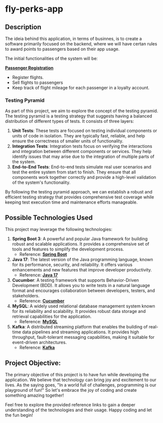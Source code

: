 # fly-perks-app

## Description

The ideia behind this application, in terms of businnes, is to create a software primarily focused on the backend, where we will have certan rules to award points to passengers based on their app usage.

The initial functionalities of the system will be:

[****Passenger Registration****]()

- Register flights.
- Sell flights to passengers
- Keep track of flight mileage for each passenger in a loyalty account.

### **Testing Pyramid**

As part of this project, we aim to explore the concept of the testing pyramid. The testing pyramid is a testing strategy that suggests having a balanced distribution of different types of tests. It consists of three layers:

1. **Unit Tests**: These tests are focused on testing individual components or units of code in isolation. They are typically fast, reliable, and help ensure the correctness of smaller units of functionality.
2. **Integration Tests**: Integration tests focus on verifying the interactions and integration between different components or services. They help identify issues that may arise due to the integration of multiple parts of the system.
3. **End-to-End Tests**: End-to-end tests simulate real user scenarios and test the entire system from start to finish. They ensure that all components work together correctly and provide a high-level validation of the system's functionality.

By following the testing pyramid approach, we can establish a robust and efficient testing strategy that provides comprehensive test coverage while keeping test execution time and maintenance efforts manageable.

## **Possible Technologies Used**

This project may leverage the following technologies:

1. **Spring Boot 3**: A powerful and popular Java framework for building robust and scalable applications. It provides a comprehensive set of tools and features to simplify the development process.
    - Reference: **[Spring Boot](https://spring.io/projects/spring-boot)**
2. **Java 17**: The latest version of the Java programming language, known for its performance, security, and reliability. It offers various enhancements and new features that improve developer productivity.
    - Reference: **[Java 17](https://openjdk.java.net/projects/jdk/17/)**
3. **Cucumber**: A testing framework that supports Behavior-Driven Development (BDD). It allows you to write tests in a natural language format and encourages collaboration between developers, testers, and stakeholders.
    - Reference: **[Cucumber](https://cucumber.io/)**
4. **MySQL**: A widely used relational database management system known for its reliability and scalability. It provides robust data storage and retrieval capabilities for the application.
    - Reference: **[MySQL](https://www.mysql.com/)**
5. **Kafka**: A distributed streaming platform that enables the building of real-time data pipelines and streaming applications. It provides high throughput, fault-tolerant messaging capabilities, making it suitable for event-driven architectures.
    - Reference: **[Kafka](https://kafka.apache.org/)**

## **Project Objective:**

The primary objective of this project is to have fun while developing the application. We believe that technology can bring joy and excitement to our lives. As the saying goes, "In a world full of challenges, programming is our playground of fun!" So let's embrace the joy of coding and create something amazing together!

Feel free to explore the provided reference links to gain a deeper understanding of the technologies and their usage. Happy coding and let the fun begin!
